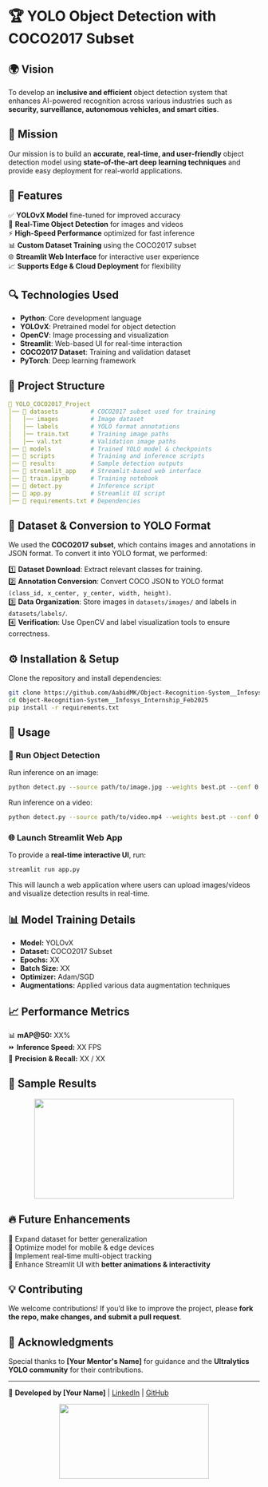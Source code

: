 # 🏆 YOLO Object Detection with COCO2017 Subset



## 🌍 Vision
To develop an **inclusive and efficient** object detection system that enhances AI-powered recognition across various industries such as **security, surveillance, autonomous vehicles, and smart cities**.

## 🎯 Mission
Our mission is to build an **accurate, real-time, and user-friendly** object detection model using **state-of-the-art deep learning techniques** and provide easy deployment for real-world applications.

## 🚀 Features
✅ **YOLOvX Model** fine-tuned for improved accuracy  
🎥 **Real-Time Object Detection** for images and videos  
⚡ **High-Speed Performance** optimized for fast inference  
📊 **Custom Dataset Training** using the COCO2017 subset  
🌐 **Streamlit Web Interface** for interactive user experience  
📈 **Supports Edge & Cloud Deployment** for flexibility  

## 🔍 Technologies Used
- **Python**: Core development language  
- **YOLOvX**: Pretrained model for object detection  
- **OpenCV**: Image processing and visualization  
- **Streamlit**: Web-based UI for real-time interaction  
- **COCO2017 Dataset**: Training and validation dataset  
- **PyTorch**: Deep learning framework  

## 📂 Project Structure
```yaml
📁 YOLO_COCO2017_Project
│── 📂 datasets         # COCO2017 subset used for training
│   │── images         # Image dataset
│   │── labels         # YOLO format annotations
│   │── train.txt      # Training image paths
│   │── val.txt        # Validation image paths
│── 📂 models           # Trained YOLO model & checkpoints
│── 📂 scripts          # Training and inference scripts
│── 📂 results          # Sample detection outputs
│── 📂 streamlit_app    # Streamlit-based web interface
│── 📄 train.ipynb      # Training notebook
│── 📄 detect.py        # Inference script
│── 📄 app.py           # Streamlit UI script
│── 📄 requirements.txt # Dependencies
```

## 📜 Dataset & Conversion to YOLO Format
We used the **COCO2017 subset**, which contains images and annotations in JSON format. To convert it into YOLO format, we performed:

1️⃣ **Dataset Download**: Extract relevant classes for training.  
2️⃣ **Annotation Conversion**: Convert COCO JSON to YOLO format `(class_id, x_center, y_center, width, height)`.  
3️⃣ **Data Organization**: Store images in `datasets/images/` and labels in `datasets/labels/`.  
4️⃣ **Verification**: Use OpenCV and label visualization tools to ensure correctness.  

## ⚙️ Installation & Setup
Clone the repository and install dependencies:
```bash
git clone https://github.com/AabidMK/Object-Recognition-System__Infosys_Internship_Feb2025.git
cd Object-Recognition-System__Infosys_Internship_Feb2025
pip install -r requirements.txt
```

## 🚀 Usage
### 🎯 Run Object Detection
Run inference on an image:
```bash
python detect.py --source path/to/image.jpg --weights best.pt --conf 0.5
```
Run inference on a video:
```bash
python detect.py --source path/to/video.mp4 --weights best.pt --conf 0.5
```

### 🌐 Launch Streamlit Web App
To provide a **real-time interactive UI**, run:
```bash
streamlit run app.py
```
This will launch a web application where users can upload images/videos and visualize detection results in real-time.

## 📊 Model Training Details
- **Model:** YOLOvX
- **Dataset:** COCO2017 Subset
- **Epochs:** XX
- **Batch Size:** XX
- **Optimizer:** Adam/SGD
- **Augmentations:** Applied various data augmentation techniques

## 📈 Performance Metrics
📊 **mAP@50:** XX%  
⏩ **Inference Speed:** XX FPS  
🎯 **Precision & Recall:** XX / XX  

## 🎨 Sample Results
<p align="center">
  <img src="https://media.giphy.com/media/l2JdU7P6zAz4dIzzO/giphy.gif" width="400" height="200" />
</p>

## 🔥 Future Enhancements
🔹 Expand dataset for better generalization  
🔹 Optimize model for mobile & edge devices  
🔹 Implement real-time multi-object tracking  
🔹 Enhance Streamlit UI with **better animations & interactivity**  

## 💡 Contributing
We welcome contributions! If you’d like to improve the project, please **fork the repo, make changes, and submit a pull request**.

## 🙏 Acknowledgments
Special thanks to **[Your Mentor's Name]** for guidance and the **Ultralytics YOLO community** for their contributions.

---
🚀 **Developed by [Your Name]** | [LinkedIn](your-linkedin) | [GitHub](your-github)  
<p align="center">
  <img src="https://media.giphy.com/media/3o7TKQmNDmWSm7Djsk/giphy.gif" width="300" height="150" />
</p>
